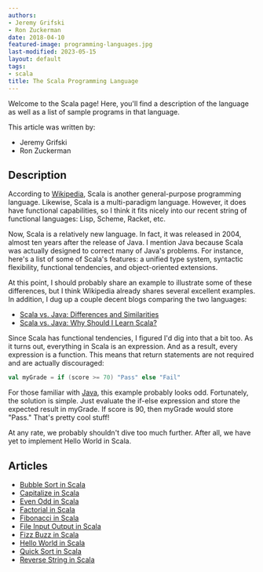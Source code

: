 ```yaml
---
authors:
- Jeremy Grifski
- Ron Zuckerman
date: 2018-04-10
featured-image: programming-languages.jpg
last-modified: 2023-05-15
layout: default
tags:
- scala
title: The Scala Programming Language
---
```


Welcome to the Scala page! Here, you'll find a description of the language as well as a list of sample programs in that language.

This article was written by:

- Jeremy Grifski
- Ron Zuckerman

## Description

According to [Wikipedia][1], Scala is another general-purpose programming 
language. Likewise, Scala is a multi-paradigm language. However, it 
does have functional capabilities, so I think it fits nicely into our 
recent string of functional languages: Lisp, Scheme, Racket, etc.

Now, Scala is a relatively new language. In fact, it was released in 
2004, almost ten years after the release of Java. I mention Java because 
Scala was actually designed to correct many of Java's problems. For 
instance, here's a list of some of Scala's features: a unified type 
system, syntactic flexibility, functional tendencies, and object-oriented 
extensions.

At this point, I should probably share an example to illustrate some of 
these differences, but I think Wikipedia already shares several excellent 
examples. In addition, I dug up a couple decent blogs comparing the two 
languages:

- [Scala vs. Java: Differences and Similarities][2]
- [Scala vs. Java: Why Should I Learn Scala?][3]

Since Scala has functional tendencies, I figured I'd dig into that a bit 
too. As it turns out, everything in Scala is an expression. And as a result, 
every expression is a function. This means that return statements are not 
required and are actually discouraged:

```scala
val myGrade = if (score >= 70) "Pass" else "Fail"
```

For those familiar with [Java][4], this example probably looks odd. Fortunately, 
the solution is simple. Just evaluate the if-else expression and store the 
expected result in myGrade. If score is 90, then myGrade would store "Pass." 
That's pretty cool stuff!

At any rate, we probably shouldn't dive too much further. After all, we have 
yet to implement Hello World in Scala.

[1]: https://en.wikipedia.org/wiki/Scala_(programming_language)
[2]: https://javarevisited.blogspot.com/2013/11/scala-vs-java-differences-similarities-books.html#axzz7xCsga6Qe
[3]: https://www.toptal.com/scala/why-should-i-learn-scala
[4]: https://en.wikipedia.org/wiki/Java_(programming_language)


## Articles

- [Bubble Sort in Scala](https://sampleprograms.io/projects/bubble-sort/scala)
- [Capitalize in Scala](https://sampleprograms.io/projects/capitalize/scala)
- [Even Odd in Scala](https://sampleprograms.io/projects/even-odd/scala)
- [Factorial in Scala](https://sampleprograms.io/projects/factorial/scala)
- [Fibonacci in Scala](https://sampleprograms.io/projects/fibonacci/scala)
- [File Input Output in Scala](https://sampleprograms.io/projects/file-input-output/scala)
- [Fizz Buzz in Scala](https://sampleprograms.io/projects/fizz-buzz/scala)
- [Hello World in Scala](https://sampleprograms.io/projects/hello-world/scala)
- [Quick Sort in Scala](https://sampleprograms.io/projects/quick-sort/scala)
- [Reverse String in Scala](https://sampleprograms.io/projects/reverse-string/scala)